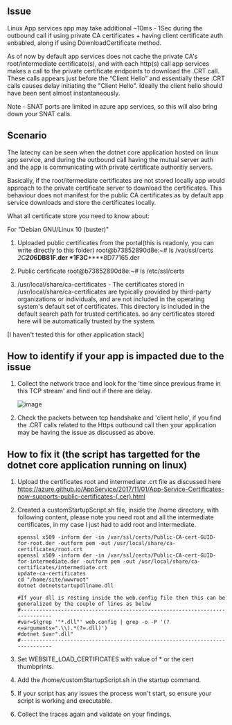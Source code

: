 ## Issue

Linux App services app may take additional ~10ms - 1Sec during the outbound call if using private CA certificates + having client certificate auth enbabled, along if using DownloadCertificate method. 

As of now by default app services does not cache the private CA's root/intermediate certificate(s), and with each http(s) call app services makes a call to the private certificate endpoints to download the .CRT call. These calls appears just before the “Client Hello” and essentially these .CRT calls causes delay initiating the "Client Hello". Ideally the client hello should have been sent almost instantaneously.

Note - SNAT ports are limited in azure app services, so this will also bring down your SNAT calls.

## Scenario
The latecny can be seen when the dotnet core application hosted on linux app service, and during the outbound call having the mutual server auth and the app is communicating with private certificate authoritiy servers.

Basically, if the root/itermediate certificates are not stored locally app would approach to the private certificate server to download the certificates. This behaviour does not manifest for the public CA certificates as by default app service downloads and store the certificates locally.

What all certificate store you need to know about:

For "Debian GNU/Linux 10 (buster)"
 1. Uploaded public certificates from the portal(this is readonly, you can write directly to this folder)
    root@b73852890d8e:~# ls /var/ssl/certs
                         *2C**20***************************6DB81F.der
                         *1F**3C**************************8D77165.der
    
  2. Public certificate 
    root@b73852890d8e:~# ls /etc/ssl/certs

  3. /usr/local/share/ca-certificates - The certificates stored in /usr/local/share/ca-certificates are typically provided by third-party organizations or individuals,      and are not included in the operating system's default set of certificates. This directory is included in the default search path for trusted certificates.
     so any  certificates stored here will be automatically trusted by the system.
  
[I haven't tested this for other application stack]

## How to identify if your app is impacted due to the issue

1. Collect the network trace and look for the 'time since previous frame in this TCP stream' and find out if there are delay. 

   ![image](https://user-images.githubusercontent.com/14159197/219201164-0331b391-2be9-44a0-b10f-e78b13638115.png)

2. Check the packets between tcp handshake and 'client hello', if you find the .CRT calls related to the Https outbound call then your application may be having the issue as discussed as above.  

## How to fix it (the script has targetted for the dotnet core application running on linux)

1. Upload the certificates root and intermediate .crt file as discussed here https://azure.github.io/AppService/2017/11/01/App-Service-Certificates-now-supports-public-certificates-(.cer).html

2. Created a customStartupScript.sh file, inside the /home directory, with following content, please note you need root and all the intermediate certificates, in my case I just had to add root and intermediate.
   ```
   openssl x509 -inform der -in /var/ssl/certs/Public-CA-cert-GUID-for-root.der -outform pem -out /usr/local/share/ca-certificates/root.crt
   openssl x509 -inform der -in /var/ssl/certs/Public-CA-cert-GUID-for-intermediate.der -outform pem -out /usr/local/share/ca-certificates/intermediate.crt
   update-ca-certificates
   cd "/home/site/wwwroot"
   dotnet dotnetstartupdllname.dll
   
   #If your dll is resting inside the web.config file then this can be generalized by the couple of lines as below
   #-----------------------------------------------------------------------------
   #var=$(grep '"*.dll"' web.config | grep -o -P '(?<=arguments=".\\).*(?=.dll)') 
   #dotnet $var".dll"
   #-----------------------------------------------------------------------------
   ```
3. Set WEBSITE_LOAD_CERTIFICATES with value of * or the cert thumbprints.
4. Add the /home/customStartupScript.sh in the startup command.
5. If your script has any issues the process won't start, so ensure your script is working and executable. 
6. Collect the traces again and validate on your findings.



